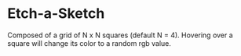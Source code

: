 # Etch-a-Sketch

Composed of a grid of N x N squares (default N = 4).
Hovering over a square will change its color to a random rgb value.
